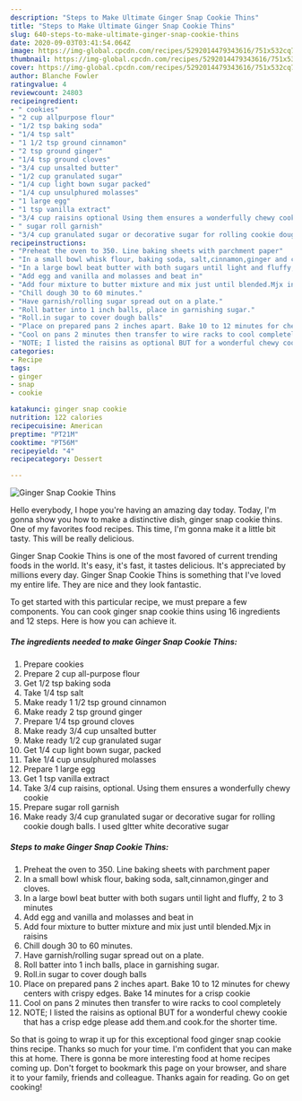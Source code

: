 ```yaml
---
description: "Steps to Make Ultimate Ginger Snap Cookie Thins"
title: "Steps to Make Ultimate Ginger Snap Cookie Thins"
slug: 640-steps-to-make-ultimate-ginger-snap-cookie-thins
date: 2020-09-03T03:41:54.064Z
image: https://img-global.cpcdn.com/recipes/5292014479343616/751x532cq70/ginger-snap-cookie-thins-recipe-main-photo.jpg
thumbnail: https://img-global.cpcdn.com/recipes/5292014479343616/751x532cq70/ginger-snap-cookie-thins-recipe-main-photo.jpg
cover: https://img-global.cpcdn.com/recipes/5292014479343616/751x532cq70/ginger-snap-cookie-thins-recipe-main-photo.jpg
author: Blanche Fowler
ratingvalue: 4
reviewcount: 24803
recipeingredient:
- " cookies"
- "2 cup allpurpose flour"
- "1/2 tsp baking soda"
- "1/4 tsp salt"
- "1 1/2 tsp ground cinnamon"
- "2 tsp ground ginger"
- "1/4 tsp ground cloves"
- "3/4 cup unsalted butter"
- "1/2 cup granulated sugar"
- "1/4 cup light bown sugar packed"
- "1/4 cup unsulphured molasses"
- "1 large egg"
- "1 tsp vanilla extract"
- "3/4 cup raisins optional Using them ensures a wonderfully chewy cookie"
- " sugar roll garnish"
- "3/4 cup granulated sugar or decorative sugar for rolling cookie dough balls I used gltter white decorative sugar"
recipeinstructions:
- "Preheat the oven to 350. Line baking sheets with parchment paper"
- "In a small bowl whisk flour, baking soda, salt,cinnamon,ginger and cloves."
- "In a large bowl beat butter with both sugars until light and fluffy, 2 to 3 minutes"
- "Add egg and vanilla and molasses and beat in"
- "Add four mixture to butter mixture and mix just until blended.Mjx in raisins"
- "Chill dough 30 to 60 minutes."
- "Have garnish/rolling sugar spread out on a plate."
- "Roll batter into 1 inch balls, place in garnishing sugar."
- "Roll.in sugar to cover dough balls"
- "Place on prepared pans 2 inches apart. Bake 10 to 12 minutes for chewy centers with crispy edges. Bake 14 minutes for a crisp cookie"
- "Cool on pans 2 minutes then transfer to wire racks to cool completely"
- "NOTE; I listed the raisins as optional BUT for a wonderful chewy cookie that has a crisp edge please add them.and cook.for the shorter time."
categories:
- Recipe
tags:
- ginger
- snap
- cookie

katakunci: ginger snap cookie 
nutrition: 122 calories
recipecuisine: American
preptime: "PT21M"
cooktime: "PT56M"
recipeyield: "4"
recipecategory: Dessert

---
```



![Ginger Snap Cookie Thins](https://img-global.cpcdn.com/recipes/5292014479343616/751x532cq70/ginger-snap-cookie-thins-recipe-main-photo.jpg)

Hello everybody, I hope you're having an amazing day today. Today, I'm gonna show you how to make a distinctive dish, ginger snap cookie thins. One of my favorites food recipes. This time, I'm gonna make it a little bit tasty. This will be really delicious.

Ginger Snap Cookie Thins is one of the most favored of current trending foods in the world. It's easy, it's fast, it tastes delicious. It's appreciated by millions every day. Ginger Snap Cookie Thins is something that I've loved my entire life. They are nice and they look fantastic.




To get started with this particular recipe, we must prepare a few components. You can cook ginger snap cookie thins using 16 ingredients and 12 steps. Here is how you can achieve it.

<!--inarticleads1-->

##### The ingredients needed to make Ginger Snap Cookie Thins:

1. Prepare  cookies
1. Prepare 2 cup all-purpose flour
1. Get 1/2 tsp baking soda
1. Take 1/4 tsp salt
1. Make ready 1 1/2 tsp ground cinnamon
1. Make ready 2 tsp ground ginger
1. Prepare 1/4 tsp ground cloves
1. Make ready 3/4 cup unsalted butter
1. Make ready 1/2 cup granulated sugar
1. Get 1/4 cup light bown sugar, packed
1. Take 1/4 cup unsulphured molasses
1. Prepare 1 large egg
1. Get 1 tsp vanilla extract
1. Take 3/4 cup raisins, optional. Using them ensures a wonderfully chewy cookie
1. Prepare  sugar roll garnish
1. Make ready 3/4 cup granulated sugar or decorative sugar for rolling cookie dough balls. I used gltter white decorative sugar




<!--inarticleads2-->

##### Steps to make Ginger Snap Cookie Thins:

1. Preheat the oven to 350. Line baking sheets with parchment paper
1. In a small bowl whisk flour, baking soda, salt,cinnamon,ginger and cloves.
1. In a large bowl beat butter with both sugars until light and fluffy, 2 to 3 minutes
1. Add egg and vanilla and molasses and beat in
1. Add four mixture to butter mixture and mix just until blended.Mjx in raisins
1. Chill dough 30 to 60 minutes.
1. Have garnish/rolling sugar spread out on a plate.
1. Roll batter into 1 inch balls, place in garnishing sugar.
1. Roll.in sugar to cover dough balls
1. Place on prepared pans 2 inches apart. Bake 10 to 12 minutes for chewy centers with crispy edges. Bake 14 minutes for a crisp cookie
1. Cool on pans 2 minutes then transfer to wire racks to cool completely
1. NOTE; I listed the raisins as optional BUT for a wonderful chewy cookie that has a crisp edge please add them.and cook.for the shorter time.




So that is going to wrap it up for this exceptional food ginger snap cookie thins recipe. Thanks so much for your time. I'm confident that you can make this at home. There is gonna be more interesting food at home recipes coming up. Don't forget to bookmark this page on your browser, and share it to your family, friends and colleague. Thanks again for reading. Go on get cooking!
